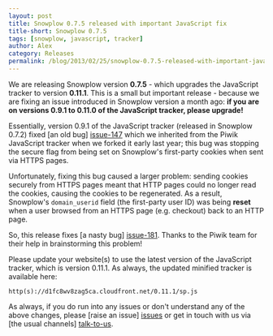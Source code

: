 ```yaml
---
layout: post
title: Snowplow 0.7.5 released with important JavaScript fix
title-short: Snowplow 0.7.5
tags: [snowplow, javascript, tracker]
author: Alex
category: Releases
permalink: /blog/2013/02/25/snowplow-0.7.5-released-with-important-javascript-fix/
---
```


We are releasing Snowplow version **0.7.5** - which upgrades the JavaScript tracker to version **0.11.1**. This is a small but important release - because we are fixing an issue introduced in Snowplow version a month ago: **if you are on versions 0.9.1 to 0.11.0 of the JavaScript tracker, please upgrade!**

Essentially, version 0.9.1 of the JavaScript tracker (released in Snowplow 0.7.2) fixed [an old bug] [issue-147] which we inherited from the Piwik JavaScript tracker when we forked it early last year; this bug was stopping the secure flag from being set on Snowplow's first-party cookies when sent via HTTPS pages.

Unfortunately, fixing this bug caused a larger problem: sending cookies securely from HTTPS pages meant that HTTP pages could no longer read the cookies, causing the cookies to be regenerated. As a result, Snowplow's `domain_userid` field (the first-party user ID) was being **reset** when a user browsed from an HTTPS page (e.g. checkout) back to an HTTP page.

So, this release fixes [a nasty bug] [issue-181]. Thanks to the Piwik team for their help in brainstorming this problem!

Please update your website(s) to use the latest version of the JavaScript tracker, which is version 0.11.1. As always, the updated minified tracker is available here:

    http(s)://d1fc8wv8zag5ca.cloudfront.net/0.11.1/sp.js

As always, if you do run into any issues or don't understand any of the above changes, please [raise an issue] [issues] or get in touch with us via [the usual channels] [talk-to-us].

[issue-147]: https://github.com/snowplow/snowplow/pull/147
[issue-181]: https://github.com/snowplow/snowplow/issues/181

[issues]: https://github.com/snowplow/snowplow/issues
[talk-to-us]: https://github.com/snowplow/snowplow/wiki/Talk-to-us
